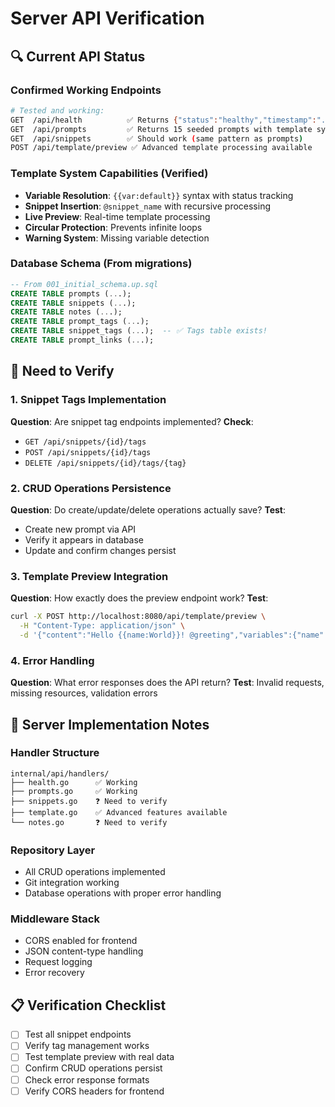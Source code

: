# Server API Verification

## 🔍 Current API Status

### Confirmed Working Endpoints
```bash
# Tested and working:
GET  /api/health          ✅ Returns {"status":"healthy","timestamp":"...","version":"1.0.0"}
GET  /api/prompts         ✅ Returns 15 seeded prompts with template syntax
GET  /api/snippets        ✅ Should work (same pattern as prompts)
POST /api/template/preview ✅ Advanced template processing available
```

### Template System Capabilities (Verified)
- **Variable Resolution**: `{{var:default}}` syntax with status tracking
- **Snippet Insertion**: `@snippet_name` with recursive processing  
- **Live Preview**: Real-time template processing
- **Circular Protection**: Prevents infinite loops
- **Warning System**: Missing variable detection

### Database Schema (From migrations)
```sql
-- From 001_initial_schema.up.sql
CREATE TABLE prompts (...);
CREATE TABLE snippets (...);
CREATE TABLE notes (...);
CREATE TABLE prompt_tags (...);
CREATE TABLE snippet_tags (...);  -- ✅ Tags table exists!
CREATE TABLE prompt_links (...);
```

## 🎯 Need to Verify

### 1. Snippet Tags Implementation
**Question**: Are snippet tag endpoints implemented?
**Check**: 
- `GET /api/snippets/{id}/tags`
- `POST /api/snippets/{id}/tags`
- `DELETE /api/snippets/{id}/tags/{tag}`

### 2. CRUD Operations Persistence
**Question**: Do create/update/delete operations actually save?
**Test**:
- Create new prompt via API
- Verify it appears in database
- Update and confirm changes persist

### 3. Template Preview Integration
**Question**: How exactly does the preview endpoint work?
**Test**:
```bash
curl -X POST http://localhost:8080/api/template/preview \
  -H "Content-Type: application/json" \
  -d '{"content":"Hello {{name:World}}! @greeting","variables":{"name":"Alice"}}'
```

### 4. Error Handling
**Question**: What error responses does the API return?
**Test**: Invalid requests, missing resources, validation errors

## 🔧 Server Implementation Notes

### Handler Structure
```
internal/api/handlers/
├── health.go      ✅ Working
├── prompts.go     ✅ Working  
├── snippets.go    ❓ Need to verify
├── template.go    ✅ Advanced features available
└── notes.go       ❓ Need to verify
```

### Repository Layer
- All CRUD operations implemented
- Git integration working
- Database operations with proper error handling

### Middleware Stack
- CORS enabled for frontend
- JSON content-type handling
- Request logging
- Error recovery

## 📋 Verification Checklist

- [ ] Test all snippet endpoints
- [ ] Verify tag management works
- [ ] Test template preview with real data
- [ ] Confirm CRUD operations persist
- [ ] Check error response formats
- [ ] Verify CORS headers for frontend